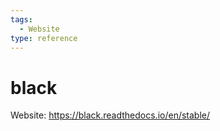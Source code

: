 ```yaml
---
tags:
  - Website
type: reference
---
```

# black

Website: <https://black.readthedocs.io/en/stable/>